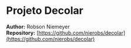 # Projeto Decolar

**Author:** Robson Niemeyer  
**Repository:** [https://github.com/nierobs/decolar](https://github.com/nierobs/decolar)  
